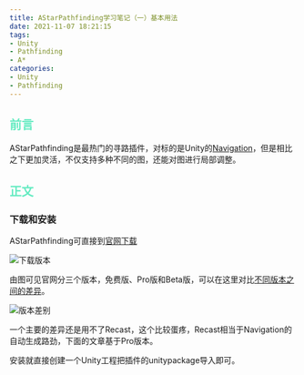 ```yaml
---
title: AStarPathfinding学习笔记（一）基本用法
date: 2021-11-07 18:21:15
tags:
- Unity
- Pathfinding
- A*
categories:
- Unity
- Pathfinding
---
```


## <font color=#64EBC1>前言</font>

AStarPathfinding是最热门的寻路插件，对标的是Unity的[Navigation](https://docs.unity.cn/cn/2019.4/Manual/Navigation.html)，但是相比之下更加灵活，不仅支持多种不同的图，还能对图进行局部调整。

## <font color=#64EBC1>正文</font>

### 下载和安装

AStarPathfinding可直接到[官网下载](https://arongranberg.com/astar/download)

![下载版本](下载版本.png)

由图可见官网分三个版本，免费版、Pro版和Beta版，可以在这里对比[不同版本之间的差异](https://arongranberg.com/astar/freevspro)。

![版本差别](版本差别.png)

一个主要的差异还是用不了Recast，这个比较蛋疼，Recast相当于Navigation的自动生成路劲，下面的文章基于Pro版本。

安装就直接创建一个Unity工程把插件的unitypackage导入即可。


